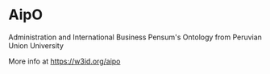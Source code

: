 # AipO
Administration and International Business Pensum's Ontology from Peruvian Union University 

More info at https://w3id.org/aipo
